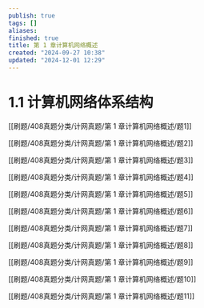```yaml
---
publish: true
tags: []
aliases: 
finished: true
title: 第 1 章计算机网络概述
created: "2024-09-27 10:38"
updated: "2024-12-01 12:29"
---
```


# 1.1 计算机网络体系结构

[[刷题/408真题分类/计网真题/第 1 章计算机网络概述/题1]]

[[刷题/408真题分类/计网真题/第 1 章计算机网络概述/题2]]

[[刷题/408真题分类/计网真题/第 1 章计算机网络概述/题3]]

[[刷题/408真题分类/计网真题/第 1 章计算机网络概述/题4]]

[[刷题/408真题分类/计网真题/第 1 章计算机网络概述/题5]]

[[刷题/408真题分类/计网真题/第 1 章计算机网络概述/题6]]

[[刷题/408真题分类/计网真题/第 1 章计算机网络概述/题7]]

[[刷题/408真题分类/计网真题/第 1 章计算机网络概述/题8]]

[[刷题/408真题分类/计网真题/第 1 章计算机网络概述/题9]]

[[刷题/408真题分类/计网真题/第 1 章计算机网络概述/题10]]

[[刷题/408真题分类/计网真题/第 1 章计算机网络概述/题11]]
